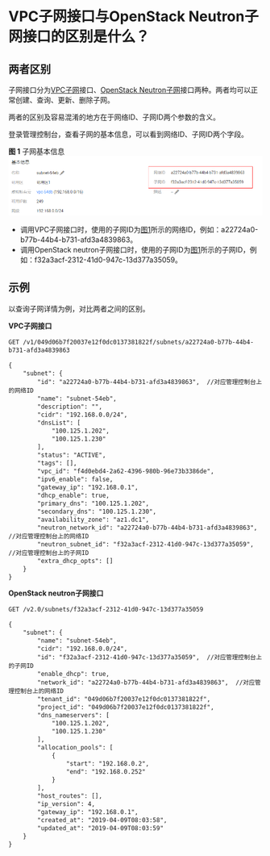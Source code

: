 # VPC子网接口与OpenStack Neutron子网接口的区别是什么？<a name="ZH-CN_TOPIC_0201534295"></a>

## 两者区别<a name="section1965810513426"></a>

子网接口分为[VPC子网](子网.md)接口、[OpenStack Neutron子网](子网-title-openstack.md)接口两种。两者均可以正常创建、查询、更新、删除子网。

两者的区别及容易混淆的地方在于网络ID、子网ID两个参数的含义。

登录管理控制台，查看子网的基本信息，可以看到网络ID、子网ID两个字段。

**图 1**  子网基本信息<a name="fig719561173917"></a>  
![](figures/子网基本信息.png "子网基本信息")

-   调用VPC子网接口时，使用的子网ID为[图1](#fig719561173917)所示的网络ID，例如：a22724a0-b77b-44b4-b731-afd3a4839863。
-   调用OpenStack neutron子网接口时，使用的子网ID为[图1](#fig719561173917)所示的子网ID，例如：f32a3acf-2312-41d0-947c-13d377a35059。

## 示例<a name="section465342914437"></a>

以查询子网详情为例，对比两者之间的区别。

**VPC子网接口**

```
GET /v1/049d06b7f20037e12f0dc0137381822f/subnets/a22724a0-b77b-44b4-b731-afd3a4839863
```

```
{
    "subnet": {
        "id": "a22724a0-b77b-44b4-b731-afd3a4839863",  //对应管理控制台上的网络ID
        "name": "subnet-54eb",
        "description": "",
        "cidr": "192.168.0.0/24",
        "dnsList": [
            "100.125.1.202",
            "100.125.1.230"
        ],
        "status": "ACTIVE",
        "tags": [],
        "vpc_id": "f4d0ebd4-2a62-4396-980b-96e73b3386de",
        "ipv6_enable": false,
        "gateway_ip": "192.168.0.1",
        "dhcp_enable": true,
        "primary_dns": "100.125.1.202",
        "secondary_dns": "100.125.1.230",
        "availability_zone": "az1.dc1",
        "neutron_network_id": "a22724a0-b77b-44b4-b731-afd3a4839863",  //对应管理控制台上的网络ID
        "neutron_subnet_id": "f32a3acf-2312-41d0-947c-13d377a35059",  //对应管理控制台上的子网ID
        "extra_dhcp_opts": []
    }
}
```

**OpenStack neutron子网接口**

```
GET /v2.0/subnets/f32a3acf-2312-41d0-947c-13d377a35059
```

```
{
    "subnet": {
        "name": "subnet-54eb",
        "cidr": "192.168.0.0/24",
        "id": "f32a3acf-2312-41d0-947c-13d377a35059",  //对应管理控制台上的子网ID
        "enable_dhcp": true,
        "network_id": "a22724a0-b77b-44b4-b731-afd3a4839863",  //对应管理控制台上的网络ID
        "tenant_id": "049d06b7f20037e12f0dc0137381822f",
        "project_id": "049d06b7f20037e12f0dc0137381822f",
        "dns_nameservers": [
            "100.125.1.202",
            "100.125.1.230"
        ],
        "allocation_pools": [
            {
                "start": "192.168.0.2",
                "end": "192.168.0.252"
            }
        ],
        "host_routes": [],
        "ip_version": 4,
        "gateway_ip": "192.168.0.1",
        "created_at": "2019-04-09T08:03:58",
        "updated_at": "2019-04-09T08:03:59"
    }
}
```

